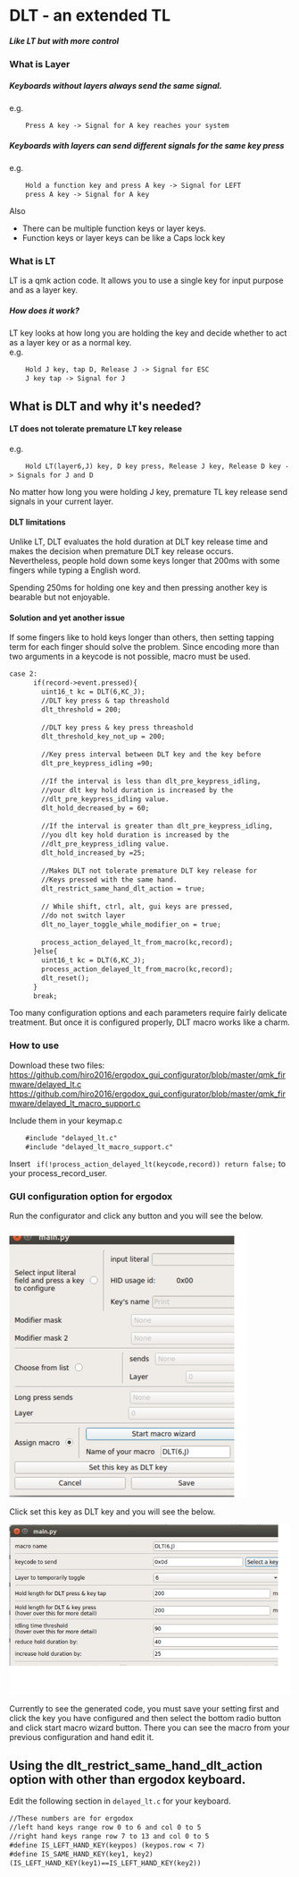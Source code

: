 # DLT - an extended TL 
##### Like LT but with more control  
  
### What is Layer
##### Keyboards without layers always send the same signal.    
e.g.

        Press A key -> Signal for A key reaches your system
        
##### Keyboards with layers can send different signals for the same key press
e.g.  

        Hold a function key and press A key -> Signal for LEFT
        press A key -> Signal for A key

Also  

 - There can be multiple function keys or layer keys.  
 - Function keys or layer keys can be like a Caps lock key 


### What is LT  
LT is a qmk action code. 
It allows you to use a single key for input purpose and as a layer key. 

##### How does it work?
LT key looks at how long you are holding the key and decide whether to act as a layer key
 or as a normal key.  
e.g.  

        Hold J key, tap D, Release J -> Signal for ESC
        J key tap -> Signal for J
        
        
## What is DLT and why it's needed?  
#### LT does not tolerate premature LT key release 
e.g.  
     
        Hold LT(layer6,J) key, D key press, Release J key, Release D key -> Signals for J and D 
        
No matter how long you were holding J key, premature TL key release send signals 
in your current layer.

#### DLT limitations 
Unlike LT, DLT evaluates the hold duration at DLT key release time and makes the 
decision when premature DLT key release occurs.   
Nevertheless, people hold down some keys longer that 200ms with some fingers 
while typing a English word.  
  
Spending 250ms for holding one key and then pressing 
another key is bearable but not enjoyable. 
#### Solution and yet another issue
If some fingers like to hold keys longer than others, then setting tapping term
for each finger should solve the problem. Since encoding more than two arguments
in a keycode is not possible, macro must be used.

    case 2:
          if(record->event.pressed){
            uint16_t kc = DLT(6,KC_J);
            //DLT key press & tap threashold
            dlt_threshold = 200;
            
            //DLT key press & key press threashold
            dlt_threshold_key_not_up = 200;
            
            //Key press interval between DLT key and the key before
            dlt_pre_keypress_idling =90;
            
            //If the interval is less than dlt_pre_keypress_idling, 
            //your dlt key hold duration is increased by the 
            //dlt_pre_keypress_idling value.
            dlt_hold_decreased_by = 60;
            
            //If the interval is greater than dlt_pre_keypress_idling, 
            //you dlt key hold duration is increased by the 
            //dlt_pre_keypress_idling value.
            dlt_hold_increased_by =25;
            
            //Makes DLT not tolerate premature DLT key release for 
            //Keys pressed with the same hand. 
            dlt_restrict_same_hand_dlt_action = true;
            
            // While shift, ctrl, alt, gui keys are pressed, 
            //do not switch layer
            dlt_no_layer_toggle_while_modifier_on = true;
            
            process_action_delayed_lt_from_macro(kc,record);
          }else{
            uint16_t kc = DLT(6,KC_J);
            process_action_delayed_lt_from_macro(kc,record);
            dlt_reset();
          }
          break;


Too many configuration options and each parameters require fairly 
delicate treatment. But once it is configured properly, DLT macro
works like a charm. 

### How to use 
Download these two files:  
https://github.com/hiro2016/ergodox_gui_configurator/blob/master/qmk_firmware/delayed_lt.c  
https://github.com/hiro2016/ergodox_gui_configurator/blob/master/qmk_firmware/delayed_lt_macro_support.c  
  
Include them in your keymap.c

        #include "delayed_lt.c"
        #include "delayed_lt_macro_support.c"

Insert ` if(!process_action_delayed_lt(keycode,record)) return false;` to your process_record_user.  

### GUI configuration option for ergodox  
Run the configurator and click any button and you will see the below.  
  
![Alt text](key_conf_screen.png?raw=true "Key configurator")    

Click set this key as DLT key and you will see the below.  


![Alt text](dlt_config_screen.png?raw=true "Title")    

Currently to see the generated code, you must save your setting first and 
click the key you have configured and then select the bottom radio button 
and click start macro wizard button.  There you can see the macro from your
previous configuration and hand edit it.  

## Using the dlt_restrict_same_hand_dlt_action option with other than ergodox keyboard.
Edit the following section in `delayed_lt.c` for your keyboard.

    //These numbers are for ergodox
    //left hand keys range row 0 to 6 and col 0 to 5
    //right hand keys range row 7 to 13 and col 0 to 5
    #define IS_LEFT_HAND_KEY(keypos) (keypos.row < 7)
    #define IS_SAME_HAND_KEY(key1, key2) (IS_LEFT_HAND_KEY(key1)==IS_LEFT_HAND_KEY(key2))
    
  






 
 
 
        
   
        